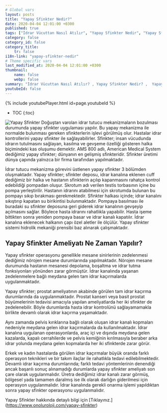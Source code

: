```yaml
---
# Global vars
layout: posts
title: "Yapay Sfinkter Nedir?"
date: 2020-04-04 12:01:00 +0300
published: true
tags: ["İdrar Vücuttan Nasıl Atılır", "Yapay Sfinkter Nedir", "Yapay Sfinkter" , "Yapay Sfinkter Ameliyatı Ne Zaman Yapılır", "Yapay Sfinkter Ameliyatı", "Tam idrar kaçırma", "Erkekte idrar kaçırma", "İdrar tutamama", "Yapay sfinkter ameliyat sonrası" , "Yapay Sfinkter ne zaman takılır", "Yapay Sfinkter nasıl takılır", "Yapay Sfinkter ameliyat öncesi", "Yapay Sfinkter zararlı mı", "Yapay Sfinkter ameliyatı nasıl yapılır" , "Sfinkter nedir"]
category: false
category_id: false
category_title:
    tr: false
i18n-link: "yapay-sfinkter-nedir"
# Theme specific vars
last_modified_at: 2020-04-04 12:01:00 +0300
thumbnail:
    name: false
    webp: false
summary: "İdrar Vücuttan Nasıl Atılır? , Yapay Sfinkter Nedir? ,  Yapay sfinkter Ameliyatı Hangi Durumlarda Yapılır?, Yapay Sfinkter Ameliyatı, Tam idrar kaçırma, Erkekte idrar kaçırma, İdrar tutamama, Yapay Sfinkter ücreti, Yapay Sfinkter ne zaman takılır?, Yapay Sfinkter nasıl takılır? , Yapay Sfinkter ameliyat öncesi , Yapay Sfinkter zararlı mı, Yapay Sfinkter ameliyat sonrası , Yapay Sfinkter ameliyatı nasıl yapılır ? "
youtubeId: false
---
```

{% include youtubePlayer.html id=page.youtubeId %}

* TOC
{:toc}

![Yapay Sfinkter](/assets/img/yapaysfinkter.jpeg)
Doğuştan varolan idrar tutucu mekanizmaların bozulması durumunda yapay sfinkter uygulaması yapılır. Bu yapay mekanizma ile normalde bulunması gereken sfinkterlerin işlevi görülmüş olur. Hastalar idrar kontrollerini yapay sfinkter ile sağlayabilirler. Sfinkter; insan vücudunda idrarın tutulmasını sağlayan, kasılma ve gevşeme özelliği gösteren halka biçimindeki kas oluşumu demektir. AMS 800 adlı, American Medical System dediğimiz yapay sfinkter; dünyanın en gelişmiş sfinkteridir. Sfinkter üretimi dünya çapında yalnızca bir firma tarafından yapılmaktadır.

İdrar tutucu mekanizma görevini üstlenen yapay sfinkter 3 bölümden oluşmaktadır. Yapay sfinkter; sfinkter deposu, idrar kanalına eklenen cuff dediğimiz bir halka ve hastanın sfinkterin açılıp kapanmasını rahatça kontrol edebildiği pompadan oluşur. Skrotum adı verilen testis torbasının içine bu pompa yerleştirilir. Hastanın idrarını atabilmesi için skrotumda bulunan bu pompayı sıkıp bırakması gerekmektedir. Sfinkter halkası içinde; idrar kanalını sıkıştırıp kapatan su birikintisi bulunmaktadır. Pompaya basılması ile buradaki su sfinkter deposuna geri giderek idrar kanalının gevşeyip açılmasını sağlar. Böylece hasta idrarını rahatlıkla yapabilir.  Hasta işeme bittikten sonra yeniden pompaya basar ve idrar kanalı kapatılır. İdrar kanalına eklenecek halkanın çapı özel aletler ile ölçülür. Yapay sfinkter sistemi hidrolik mekaniği prensibi baz alınarak çalışmaktadır.

## Yapay Sfinkter Ameliyatı Ne Zaman Yapılır?

Yapay sfinkter operasyonu genellikle mesane sinirlerinin zedelenmesi dediğimiz nörojen mesane durumlarında yapılmaktadır. Nörojen mesane durumunda hastanın mesanesi depolama, boşaltma ve idrar tutma fonksiyonları yönünden zarar görmüştür. İdrar kanalında yaşanan zedelenmelere bağlı meydana gelen tam idrar kaçırmalarda uygulanmaktadır.

Yapay sfinkter; prostat ameliyatının akabinde görülen tam idrar kaçırma durumlarında da uygulanmaktadır. Prostat kanseri veya basit prostat büyümelerinin tedavisi amacıyla yapılan ameliyatlarda her iki sfinkter de zedelenebilir. Böyle durumlarda hasta idrar kontrolünü sağlayamamakla birlikte devamlı olarak idrar kaçırma yaşamaktadır.

Aynı zamanda pelvis kırıklarına bağlı olarak oluşan idrar kanalı kopmaları nedeniyle meydana gelen idrar kaçırmalarda da kullanılmaktadır. İdrar kanalına uygulanan operasyonlarda, araç içi ve dışında meydana gelen kazalarda, kapalı cerrahilerde ve pelvis kemiğinin kırılmasıyla beraber arka idrar yolunda meydana gelen kopmalarda her iki sfinkterde zarar görür.

Erkek ve kadın hastalarda görülen idrar kaçırmalar büyük oranda farklı operasyon teknikleri ve bir takım ilaçlar ile rahatlıkla tedavi edilebilmektedir. Devamlı idrar kaçırma durumlarında; farklı tedavi yöntemlerinin denendiği  ancak başarılı sonuç alınamadığı durumlarda yapay sfinkter ameliyatı son çare olarak uygulanmalıdır. Üretra dediğimiz idrar kanalı zarar görmüş, bölgesel yada tamamen daralmış ise ilk olarak darlığın giderilmesi için operasyon uygulanmalıdır. İdrar kanalında gerekli onarma işlemi yapıldıktan sonra yapay sfinkter operasyonu uygulanmalıdır.


Yapay Sfinkter hakkında detaylı bilgi için [Tıklayınız.] (https://www.onoluroloji.com/yapay-sfinkter)
